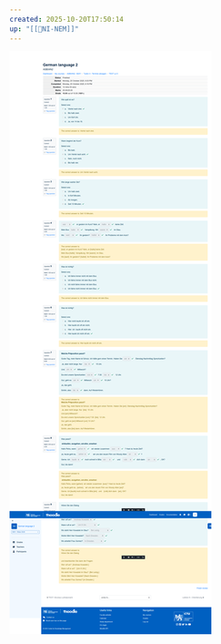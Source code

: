 ```yaml
---
created: 2025-10-20T17:50:14
up: "[[📖NI-NEM]]"
---
```

![](../../Assets/Pasted%20image%2020251020181700.png)
